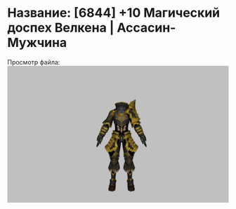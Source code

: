 # Название: [6844] +10 Магический доспех Велкена | Ассасин-Мужчина

Просмотр файла:
![p060023.png](p060023.png)